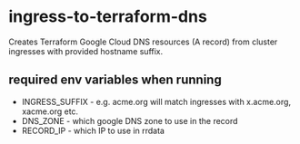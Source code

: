 # ingress-to-terraform-dns

Creates Terraform Google Cloud DNS resources (A record) from cluster ingresses with provided hostname suffix.

## required env variables when running

- INGRESS_SUFFIX - e.g. acme.org will match ingresses with x.acme.org, xacme.org etc.
- DNS_ZONE - which google DNS zone to use in the record
- RECORD_IP - which IP to use in rrdata 
